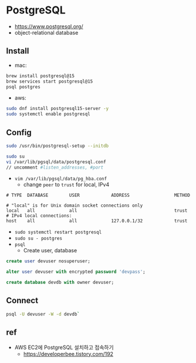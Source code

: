 # PostgreSQL
- https://www.postgresql.org/
- object-relational database

## Install
- mac:
```sh
brew install postgresql@15
brew services start postgresql@15
psql postgres
```
- aws:
```sh
sudo dnf install postgresql15-server -y
sudo systemctl enable postgresql
```

## Config
```sh
sudo /usr/bin/postgresql-setup --initdb
```

```sh
sudo su
vi /var/lib/pgsql/data/postgresql.conf
// uncomment #listen_addresses, #port
```

- `vim /var/lib/pgsql/data/pg_hba.conf`
  - change `peer` to `trust` for local, IPv4
```
# TYPE  DATABASE        USER            ADDRESS                 METHOD

# "local" is for Unix domain socket connections only
local   all             all                                     trust
# IPv4 local connections:
host    all             all             127.0.0.1/32            trust
```

- `sudo systemctl restart postgresql`
- `sudo su - postgres`
- `psql`
  - Create user, database
```sql
create user devuser nosuperuser;

alter user devuser with encrypted password 'devpass';

create database devdb with owner devuser;
```

## Connect
```sh
psql -U devuser -W -d devdb`
```

## ref
- AWS EC2에 PostgreSQL 설치하고 접속하기
  - https://developerbee.tistory.com/192

